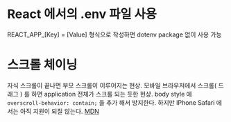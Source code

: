 # React 에서의 .env 파일 사용
REACT_APP_[Key] = [Value] 형식으로 작성하면 dotenv package 없이 사용 가능

# 스크롤 체이닝
자식 스크롤이 끝나면 부모 스크롤이 이루어지는 현상.
모바일 브라우저에서 스크롤( 드래그 ) 를 하면 application 전체가 스크롤 되는 듯한 현상.
body style 에 `overscroll-behavior: contain;` 을 추가 해서 방지한다.
하지만 IPhone Safari 에서는 아직 지원이 되질 않는다.
[MDN](https://developer.mozilla.org/en-US/docs/Web/CSS/overscroll-behavior#browser_compatibility)